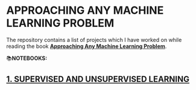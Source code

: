 # **APPROACHING ANY MACHINE LEARNING PROBLEM**

The repository contains a list of projects which I have worked on while reading the book [**Approaching Any Machine Learning Problem**](https://github.com/abhishekkrthakur/approachingalmost). 

📚**NOTEBOOKS:**

[**1. SUPERVISED AND UNSUPERVISED LEARNING**](https://github.com/ThinamXx/ApproachingAnyMachineLearning/tree/main/01.%20Supervised%20Unsupervised%20Learning)
- 
